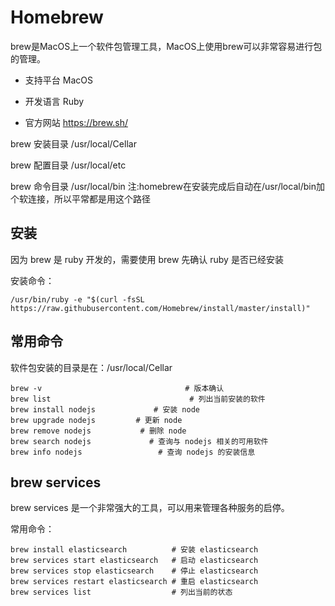 # Homebrew

brew是MacOS上一个软件包管理工具，MacOS上使用brew可以非常容易进行包的管理。

*   支持平台	MacOS

*   开发语言	Ruby

*   官方网站 https://brew.sh/

brew 安装目录 /usr/local/Cellar

brew 配置目录 /usr/local/etc

brew 命令目录 /usr/local/bin   注:homebrew在安装完成后自动在/usr/local/bin加个软连接，所以平常都是用这个路径

## 安装

因为 brew 是 ruby 开发的，需要使用 brew 先确认 ruby 是否已经安装

安装命令：

```
/usr/bin/ruby -e "$(curl -fsSL https://raw.githubusercontent.com/Homebrew/install/master/install)"

```


## 常用命令

软件包安装的目录是在：/usr/local/Cellar

```
brew -v                                # 版本确认
brew list                               # 列出当前安装的软件
brew install nodejs             # 安装 node
brew upgrade nodejs         # 更新 node
brew remove nodejs           # 删除 node
brew search nodejs             # 查询与 nodejs 相关的可用软件
brew info nodejs                 # 查询 nodejs 的安装信息
```

## brew services

brew services 是一个非常强大的工具，可以用来管理各种服务的启停。

常用命令：

```
brew install elasticsearch          # 安装 elasticsearch
brew services start elasticsearch   # 启动 elasticsearch
brew services stop elasticsearch    # 停止 elasticsearch
brew services restart elasticsearch # 重启 elasticsearch
brew services list                  # 列出当前的状态
```